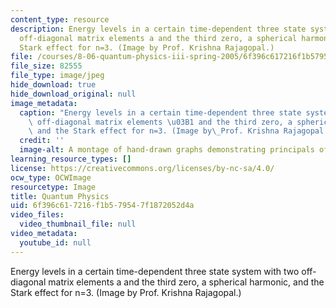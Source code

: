 ```yaml
---
content_type: resource
description: Energy levels in a certain time-dependent three state system with two
  off-diagonal matrix elements a and the third zero, a spherical harmonic, and the
  Stark effect for n=3. (Image by Prof. Krishna Rajagopal.)
file: /courses/8-06-quantum-physics-iii-spring-2005/6f396c617216f1b579547f1872052d4a_8-06s05.jpg
file_size: 82555
file_type: image/jpeg
hide_download: true
hide_download_original: null
image_metadata:
  caption: "Energy levels in a certain time-dependent three state system with two\
    \ off-diagonal matrix elements \u03B1 and the third zero, a spherical harmonic,\
    \ and the Stark effect for n=3. (Image by\_Prof. Krishna Rajagopal.)"
  credit: ''
  image-alt: A montage of hand-drawn graphs demonstrating principals of quantum physics.
learning_resource_types: []
license: https://creativecommons.org/licenses/by-nc-sa/4.0/
ocw_type: OCWImage
resourcetype: Image
title: Quantum Physics
uid: 6f396c61-7216-f1b5-7954-7f1872052d4a
video_files:
  video_thumbnail_file: null
video_metadata:
  youtube_id: null
---
```

Energy levels in a certain time-dependent three state system with two off-diagonal matrix elements a and the third zero, a spherical harmonic, and the Stark effect for n=3. (Image by Prof. Krishna Rajagopal.)